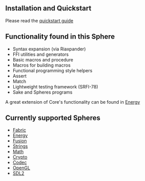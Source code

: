## Installation and Quickstart
Please read the [quickstart guide](http://www.schemespheres.org/guides/en/quickstart)

## Functionality found in this Sphere

* Syntax expansion (via Riaxpander)
* FFI utilities and generators
* Basic macros and procedure
* Macros for building macros
* Functional programming style helpers
* Assert
* Match
* Lightweight testing framework (SRFI-78)
* Sake and Spheres programs

A great extension of Core's functionality can be found in [Energy](https://github.com/alvatar/sphere-energy)

## Currently supported Spheres

* [Fabric](https://github.com/alvatar/sphere-fabric)
* [Energy](https://github.com/alvatar/sphere-energy)
* [Fusion](https://github.com/alvatar/sphere-fusion)
* [Strings](https://github.com/alvatar/sphere-strings)
* [Math](https://github.com/alvatar/sphere-math)
* [Crypto](https://github.com/alvatar/sphere-crypto)
* [Codec](https://github.com/alvatar/sphere-codec)
* [OpenGL](https://github.com/alvatar/sphere-opengl)
* [SDL2](https://github.com/alvatar/sphere-sdl2)
